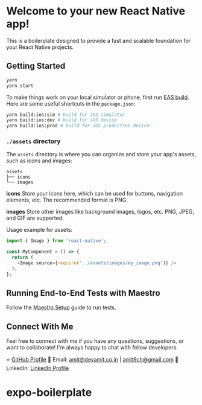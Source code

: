 
# **Welcome to your new React Native app!**

This is a boilerplate designed to provide a fast and scalable foundation for your React Native projects.

## Getting Started

```bash
yarn
yarn start
```

To make things work on your local simulator or phone, first run [EAS build](https://github.com/infinitered/ignite/blob/master/docs/expo/EAS.md). Here are some useful shortcuts in the `package.json`:

```bash
yarn build:ios:sim # build for iOS simulator
yarn build:ios:dev # build for iOS device
yarn build:ios:prod # build for iOS production device
```

### `./assets` directory

The `assets` directory is where you can organize and store your app's assets, such as icons and images:

```tree
assets
├── icons
└── images
```

**icons**
Store your icons here, which can be used for buttons, navigation elements, etc. The recommended format is PNG.

**images**
Store other images like background images, logos, etc. PNG, JPEG, and GIF are supported.

Usage example for assets:

```typescript
import { Image } from 'react-native';

const MyComponent = () => {
  return (
    <Image source={require('../assets/images/my_image.png')} />
  );
};
```

## Running End-to-End Tests with Maestro

Follow the [Maestro Setup](https://ignitecookbook.com/docs/recipes/MaestroSetup) guide to run tests.

## Connect With Me

Feel free to connect with me if you have any questions, suggestions, or want to collaborate! I'm always happy to chat with fellow developers.

⭐️ [GitHub Profile](https://github.com/devamitch)
📧 Email: <amit@devamit.co.in> | <amit9ch@gmail.com>
💼 LinkedIn: [LinkedIn Profile](https://www.linkedin.com/in/devamitch)
# expo-boilerplate
